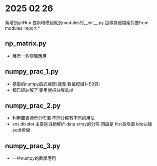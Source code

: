 # 2025 02 26
新增到gitHub
要新增模組就到modules的__init__.py
這樣其他檔案只要from modules import *
## np_matrix.py
- 展示一些矩陣應用

## numpy_prac_1.py
- 基礎的numpy函式練習(講義 數值模組1~59頁)
- 都已經註解了 要用就把註解拿掉

## numpy_prac_2.py
- 利用圖表顯示分佈圖 不同分佈有不同的用法
- sns.displot 主要是自動解析 data array的分佈 預設是 hist長條圖 kde曲線 ecdf折線

## numpy_prac_3.py
- 一些numpy的數學應用
